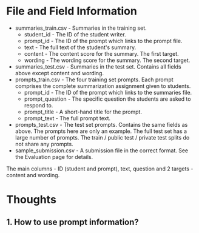# File and Field Information

* summaries_train.csv - Summaries in the training set.
    * student_id - The ID of the student writer.
    * prompt_id - The ID of the prompt which links to the prompt file.
    * text - The full text of the student's summary.
    * content - The content score for the summary. The first target.
    * wording - The wording score for the summary. The second target.
* summaries_test.csv - Summaries in the test set. Contains all fields above except content and wording.
* prompts_train.csv - The four training set prompts. Each prompt comprises the complete summarization assignment given to students.
    * prompt_id - The ID of the prompt which links to the summaries file.
    * prompt_question - The specific question the students are asked to respond to.
    * prompt_title - A short-hand title for the prompt.
    * prompt_text - The full prompt text.
* prompts_test.csv - The test set prompts. Contains the same fields as above. The prompts here are only an example. The full test set has a large number of prompts. The train / public test / private test splits do not share any prompts.
* sample_submission.csv - A submission file in the correct format. See the Evaluation page for details.


The main columns - ID (student and prompt), text, question and 2 targets - content and wording.

# Thoughts
## 1. How to use prompt information?

